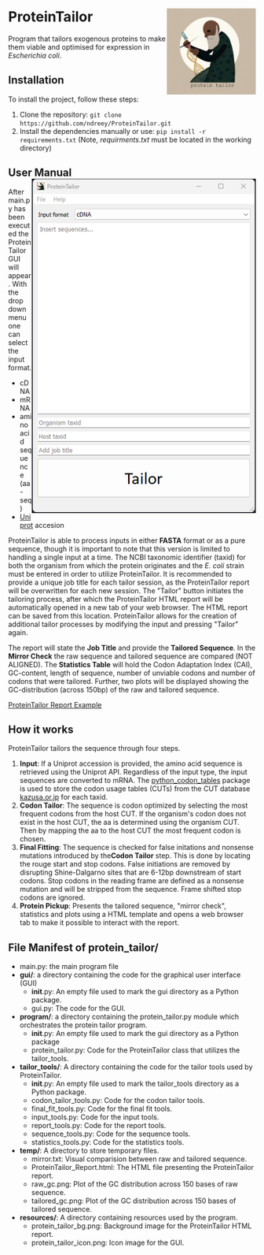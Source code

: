 
# ProteinTailor <img src="docs/ProteinTailor_title.png" alt="logo" width="181" align="right"/>

Program that tailors exogenous proteins to make them viable and optimised for expression in _Escherichia coli_.

## Installation

To install the project, follow these steps:

1. Clone the repository: `git clone https://github.com/ndreey/ProteinTailor.git`
2. Install the dependencies manually or use: `pip install -r requirements.txt` (Note, _requirments.txt_ must be located in the working directory)

## User Manual <img src="docs/protein_tailor_gui.png" align="right"/>
After main.py has been executed the ProteinTailor GUI will appear. With the drop down menu one can select the input format.
- cDNA
- mRNA
- amino acid sequence (aa-seq)
- [Uniprot](https://www.uniprot.org/) accesion

ProteinTailor is able to process inputs in either **FASTA** format or as a pure sequence, though it is important to note that this version is limited to handling a single input at a time. The NCBI taxonomic identifier (taxid) for both the organism from which the protein originates and the _E. coli_ strain must be entered in order to utilize ProteinTailor. It is recommended to provide a unique job title for each tailor session, as the ProteinTailor report will be overwritten for each new session. The "Tailor" button initiates the tailoring process, after which the ProteinTailor HTML report will be automatically opened in a new tab of your web browser. The HTML report can be saved from this location. ProteinTailor allows for the creation of additional tailor processes by modifying the input and pressing "Tailor" again.


The report will state the **Job Title** and provide the **Tailored Sequence**. In the **Mirror Check** the raw sequence and tailored sequence are compared (NOT ALIGNED). The **Statistics Table** will hold the Codon Adaptation Index (CAI), GC-content, length of sequence, number of unviable codons and number of codons that were tailored. Further, two plots will be displayed showing the GC-distribution (across 150bp) of the raw and tailored sequence.

[ProteinTailor Report Example](https://rawcdn.githack.com/ndreey/ProteinTailor/c4516952e0cfa06ca02b79a62602e87014fb0fba/docs/ProteinTailor_Report.html)


## How it works
ProteinTailor tailors the sequence through four steps.
1. **Input**: If a Uniprot accession is provided, the amino acid sequence is retrieved using the Uniprot API. Regardless of the input type, the input sequences are converted to mRNA. The [python_codon_tables](https://github.com/Edinburgh-Genome-Foundry/codon-usage-tables/tree/master/python_codon_tables) package is used to store the codon usage tables (CUTs) from the CUT database [kazusa.or.jp](https://www.kazusa.or.jp/codon/) for each taxid.
2. **Codon Tailor**: The sequence is codon optimized by selecting the most frequent codons from the host CUT. If the organism's codon does not exist in the host CUT, the aa is determined using the organism CUT. Then by mapping the aa to the host CUT the most frequent codon is chosen.
3. **Final Fitting**: The sequence is checked for false initations and nonsense mutations introduced by the**Codon Tailor** step. This is done by locating the rouge start and stop codons. False initiations are removed by disrupting Shine-Dalgarno sites that are 6-12bp downstream of start codons. Stop codons in the reading frame are defined as a nonsense mutation and will be stripped from the sequence. Frame shifted stop codons are ignored.
4. **Protein Pickup**: Presents the tailored sequence, "mirror check", statistics and plots using a HTML template and opens a web browser tab to make it possible to interact with the report.

## File Manifest of protein_tailor/

- main.py: the main program file
- **gui/**: a directory containing the code for the graphical user interface (GUI)
  - __init__.py: An empty file used to mark the gui directory as a Python package.
  - gui.py: The code for the GUI.
- **program/**: a directory containing the protein_tailor.py module which orchestrates the protein tailor program.
  - __init__.py: An empty file used to mark the gui directory as a Python package
  - protein_tailor.py: Code for the ProteinTailor class that utilizes the tailor_tools.
- **tailor_tools/**: A directory containing the code for the tailor tools used by ProteinTailor.
  - __init__.py: An empty file used to mark the tailor_tools directory as a Python package.
  - codon_tailor_tools.py: Code for the codon tailor tools.
  - final_fit_tools.py: Code for the final fit tools.
  - input_tools.py: Code for the input tools.
  - report_tools.py: Code for the report tools.
  - sequence_tools.py: Code for the sequence tools.
  - statistics_tools.py: Code for the statistics tools.
- **temp/**: A directory to store temporary files.
  - mirror.txt: Visual comparision between raw and tailored sequence.
  - ProteinTailor_Report.html: The HTML file presenting the ProteinTailor report.
  - raw_gc.png: Plot of the GC distribution across 150 bases of raw sequence.
  - tailored_gc.png: Plot of the GC distribution across 150 bases of tailored sequence.
- **resources/**: A directory containing resources used by the program.
  - protein_tailor_bg.png: Background image for the ProteinTailor HTML report. 
  - protein_tailor_icon.png: Icon image for the GUI.
